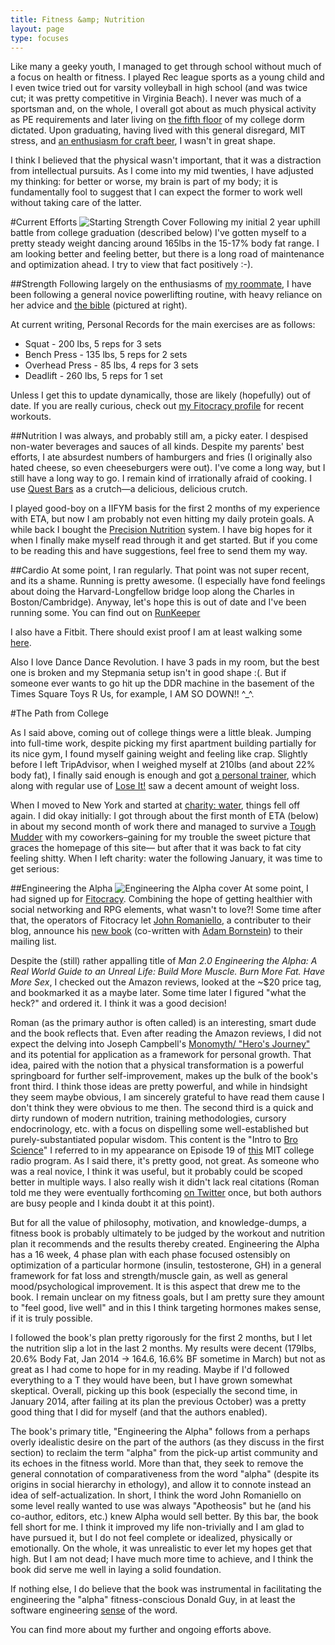 ```yaml
---
title: Fitness &amp; Nutrition
layout: page
type: focuses
---
```


Like many a geeky youth, I managed to get through school without much of a focus on health or fitness. I played Rec league sports as a young child and I even twice tried out for varsity volleyball in high school (and was twice cut; it was pretty competitive in Virginia Beach). I never was much of a sportsman and, on the whole, I overall got about as much physical activity as PE requirements and later living on [the fifth floor](http://web.mit.edu/florey/www/) of my college dorm dictated. Upon graduating, having lived with this general disregard, MIT stress, and [an enthusiasm for craft beer](/beer), I wasn't in great shape.

I think I believed that the physical wasn't important, that it was a distraction from intellectual pursuits. As I come into my mid twenties, I have adjusted my thinking: for better or worse, my brain is part of my body; it is fundamentally fool to suggest that I can expect the former to work well without taking care of the latter.

#Current Efforts
![Starting Strength Cover](https://d202m5krfqbpi5.cloudfront.net/books/1322334941l/13112770.jpg)
Following my initial 2 year uphill battle from college graduation (described below) I've gotten myself to a pretty steady weight dancing around 165lbs in the 15-17% body fat range. I am looking better and feeling better, but there is a long road of maintenance and optimization ahead. I try to view that fact positively :-).

##Strength
Following largely on the enthusiasms of [my roommate](https://twitter.com/kasittig), I have been following a general novice powerlifting routine, with heavy reliance on her advice and [the bible](http://amzn.to/1gZYYur) (pictured at right).

At current writing, Personal Records for the main exercises are as follows:

  * Squat - 200 lbs, 5 reps for 3 sets
  * Bench Press - 135 lbs, 5 reps for 2 sets
  * Overhead Press - 85 lbs, 4 reps for 3 sets
  * Deadlift - 260 lbs, 5 reps for 1 set

Unless I get this to update dynamically, those are likely (hopefully) out of date. If you are really curious, check out [my Fitocracy profile](https://www.fitocracy.com/profile/donaldguy/?activities) for recent workouts.

##Nutrition
I was always, and probably still am, a picky eater. I despised non-water beverages and sauces of all kinds. Despite my parents' best efforts, I ate absurdest numbers of hamburgers and fries (I originally also hated cheese, so even cheeseburgers were out). I've come a long way, but I still have a long way to go. I remain kind of irrationally afraid of cooking. I use [Quest Bars](http://www.questproteinbar.com/) as a crutch—a delicious, delicious crutch.

I played good-boy on a IIFYM basis for the first 2 months of my experience with ETA, but now I am probably not even hitting my daily protein goals. A while back I bought the [Precision Nutrition](http://www.precisionnutrition.com/books) system. I have big hopes for it when I finally make myself read through it and get started. But if you come to be reading this and have suggestions, feel free to send them my way.

##Cardio
At some point, I ran regularly. That point was not super recent, and its a shame. Running is pretty awesome. (I especially have fond feelings about doing the Harvard-Longfellow bridge loop along the Charles in Boston/Cambridge). Anyway, let's hope this is out of date and I've been running some. You can find out on [RunKeeper](http://runkeeper.com/user/933170254/profile)

I also have a Fitbit. There should exist proof I am at least walking some [here](https://www.fitbit.com/user/24LCP2).

Also I love Dance Dance Revolution. I have 3 pads in my room, but the best one is broken and my Stepmania setup isn't in good shape :(. But if someone ever wants to go hit up the DDR machine in the basement of the Times Square Toys R Us, for example, I AM SO DOWN!! ^_^.


#The Path from College

 As I said above, coming out of college things were a little bleak. Jumping into full-time work, despite picking my first apartment building partially for its nice gym, I found myself gaining weight and feeling like crap. Slightly before I left TripAdvisor, when I weighed myself at 210lbs (and about 22% body fat), I finally said enough is enough and got [a personal trainer](www.linkedin.com/pub/rocco-venneri/21/1bb/387), which along with regular use of [Lose It!](http://loseit.com/) saw a decent amount of weight loss. 

 When I moved to New York and started at [charity: water](http://charitywater.org), things fell off again. I did okay initially: I got through about the first month of ETA (below) in about my second month of work there and managed to survive a [Tough Mudder](https://toughmudder.com/) with my coworkers–gaining for my trouble the sweet picture that graces the homepage of this site— but after that it
 was back to fat city feeling shitty. When I left charity: water the following January, it was time to get serious:
 
##Engineering the Alpha
![Engineering the Alpha cover](https://d202m5krfqbpi5.cloudfront.net/books/1360564958l/15818381.jpg)
At some point, I had signed up for [Fitocracy](http://fitocracy.com). Combining the hope of getting healthier with social networking and RPG elements, what wasn't to love?! Some time after that, the operators of Fitocracy let [John Romaniello](http://www.romanfitnesssystems.com/), a contributer to their blog, announce his [new book](http://amzn.to/NIvuci) (co-written with [Adam Bornstein](http://www.bornfitness.com/)) to their mailing list.

Despite the (still) rather appalling title of _Man 2.0 Engineering the Alpha: A Real World Guide to an Unreal Life: Build More Muscle. Burn More Fat. Have More Sex_, I checked out the Amazon reviews, looked at the ~$20 price tag, and bookmarked it as a maybe later. Some time later I figured "what the heck?" and ordered it. I think it was a good decision!

Roman (as the primary author is often called) is an interesting, smart dude and the book reflects that. Even after reading the Amazon reviews, I did not expect the delving into Joseph Campbell's [Monomyth/ "Hero's Journey"](http://en.wikipedia.org/wiki/Monomyth) and its potential for application as a framework for personal growth. That idea, paired with the notion that a physical transformation is a powerful springboard for further self-improvement, makes up the bulk of the book's front third. I think those ideas are pretty powerful, and while in hindsight they seem maybe obvious, I am sincerely grateful to have read them cause I don't think they were obvious to me then. The second third is a quick and dirty rundown of modern nutrition, training methodologies, cursory endocrinology, etc. with a focus on dispelling some well-established but purely-substantiated popular wisdom. This content is the "Intro to [Bro Science](http://www.youtube.com/user/BroScienceLife)" I referred to in my appearance on Episode 19 of [this](http://anhourwasted.mit.edu/) MIT college radio program. As I said there, it's pretty good, not great. As someone who was a real novice, I think it was useful, but it probably could be scoped better in multiple ways. I also really wish it didn't lack real citations (Roman told me they were eventually forthcoming [on Twitter](https://twitter.com/JohnRomaniello/status/362776597603942401) once, but both authors are busy people and I kinda doubt it at this point).

But for all the value of philosophy, motivation, and knowledge-dumps, a fitness book is probably ultimately to be judged by the workout and nutrition plan it recommends and the results thereby created. Engineering the Alpha has a 16 week, 4 phase plan with each phase focused ostensibly on optimization of a particular hormone (insulin, testosterone, GH) in a general framework for fat loss and strength/muscle gain, as well as general mood/psychological improvement. It is this aspect that drew me to the book. I remain unclear on my fitness goals, but I am pretty sure they amount to "feel good, live well" and in this I think targeting hormones makes sense, if it is truly possible. 

I followed the book's plan pretty rigorously for the first 2 months, but I let the nutrition slip a lot in the last 2 months. My results were decent (179lbs, 20.6% Body Fat, Jan 2014 -> 164.6, 16.6% BF sometime in March) but not as great as I had come to hope for in my reading. Maybe if I'd followed everything to a T they would have been, but I have grown somewhat skeptical. Overall, picking up this book (especially the second time, in January 2014, after failing at its plan the previous October) was a pretty good thing that I did for myself (and that the authors enabled). 

The book's primary title, "Engineering the Alpha" follows from a perhaps overly idealistic
desire on the part of the authors (as they discuss in the first section) to reclaim the term "alpha" from the pick-up artist community and its echoes in the fitness world. More than that, they seek to remove the general connotation of comparativeness from the word "alpha" (despite its origins in social hierarchy in ethology), and allow it to connote instead an idea of self-actualization. In short, I think the word John Romaniello on some level really wanted to use was always "Apotheosis" but he (and his co-author, editors, etc.) knew Alpha would sell better. By this bar, the book fell short for me. I think it improved my life non-trivially and I am glad to have pursued it, but I do not feel complete or idealized, physically or emotionally. On the whole, it was unrealistic to ever let my hopes get that high. But I am not dead; I have much more time to achieve, and I think the book did serve me well in laying a solid foundation.

If nothing else, I do believe that the book was instrumental in facilitating the engineering the "alpha" fitness-conscious Donald Guy, in at least the software engineering [sense](http://en.wikipedia.org/wiki/Software_release_life_cycle#Alpha) of the word.

You can find more about my further and ongoing efforts above.
